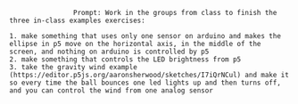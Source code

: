                     
                    
                    
                    Prompt: Work in the groups from class to finish the three in-class examples exercises:

    1. make something that uses only one sensor on arduino and makes the ellipse in p5 move on the horizontal axis, in the middle of the screen, and nothing on arduino is controlled by p5
    2. make something that controls the LED brightness from p5
    3. take the gravity wind example (https://editor.p5js.org/aaronsherwood/sketches/I7iQrNCul) and make it so every time the ball bounces one led lights up and then turns off, and you can control the wind from one analog sensor

